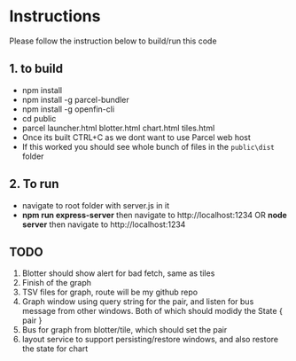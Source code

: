 ﻿# Instructions
Please follow the instruction below to build/run this code

## 1. to build
- npm install
- npm install -g parcel-bundler
- npm install -g openfin-cli
- cd public
- parcel launcher.html blotter.html chart.html tiles.html 
- Once its built CTRL+C as we dont want to use Parcel web host
- If this worked you should see whole bunch of files in the `public\dist` folder

## 2. To run
- navigate to root folder with server.js in it
- **npm run express-server** then navigate to http://localhost:1234 OR **node server** then navigate to http://localhost:1234


## TODO
1. Blotter should show alert for bad fetch, same as tiles
1. Finish of the graph
1. TSV files for graph, route will be my github repo
1. Graph window using query string for the pair, and listen for bus message from other windows. Both of which should modidy the State { pair }
1. Bus for graph from blotter/tile, which should set the pair
1. layout service to support persisting/restore windows, and also restore the state for chart
